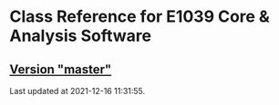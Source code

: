# Class Reference for E1039 Core & Analysis Software
## [Version "master"](master/)
Last updated at 2021-12-16 11:31:55.
